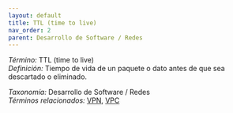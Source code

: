 ```yaml
---
layout: default
title: TTL (time to live)
nav_order: 2
parent: Desarrollo de Software / Redes
---
```


*Término:* TTL (time to live)  
*Definición:* Tiempo de vida de un paquete o dato antes de que sea descartado o eliminado.

*Taxonomía:* Desarrollo de Software / Redes  
*Términos relacionados:* [VPN](https://maleniski.github.io/diccionario-angl-tec-mx/docs/alfabeticamente/V/vpn/), [VPC](https://maleniski.github.io/diccionario-angl-tec-mx/docs/alfabeticamente/V/vpc/)
